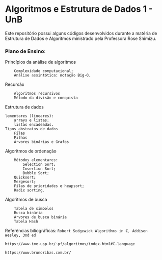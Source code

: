 # Algoritmos e Estrutura de Dados 1 - UnB
Este repositório possui alguns códigos desenvolvidos durante a matéria de Estrutura de Dados e Algoritmos ministrado pela Professora Rose Shimizu.

### Plano de Ensino:
Princípios da análise de algoritmos
```
    Complexidade computacional;
    Análise assintótica: notação Big-O.

```
Recursão
```
    Algoritmos recursivos
    Método da divisão e conquista
```
Estrutura de dados
```
lementares (lineares):
    arrays e listas;
    listas encadeadas.
Tipos abstratos de dados
    Filas
    Pilhas
    Árvores binárias e Grafos
```
Algoritmos de ordenação
```
    Métodos elementares:
        Selection Sort;
        Insertion Sort;
        Bubble Sort;
    Quicksort;
    Mergesort;
    Filas de prioridades e heapsort;
    Radix sorting.
```
Algoritmos de busca
```
    Tabela de símbolos
    Busca binária
    Árvores de busca binária
    Tabela Hash
```

Referências biliográficas:
`Robert Sedgewick Algorithms in C, Addison Wesley, 3nd ed`

`https://www.ime.usp.br/~pf/algoritmos/index.html#C-language`

`https://www.brunoribas.com.br/`